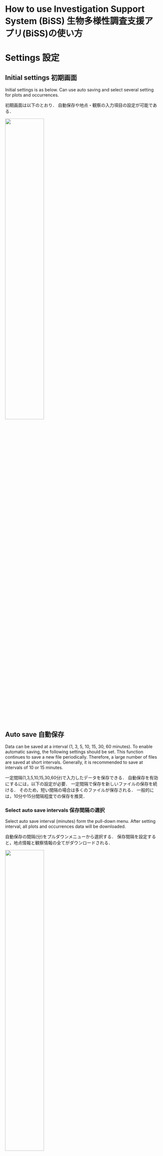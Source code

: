 # How to use Investigation Support System (BiSS) 生物多様性調査支援アプリ(BiSS)の使い方

# Settings 設定

## Initial settings 初期画面

Initial settings is as below. 
Can use auto saving and select several setting for plots and occurrences. 

初期画面は以下のとおり．
自動保存や地点・観察の入力項目の設定が可能である．

<img src="img/crop_settings00.png" width="50%">

## Auto save 自動保存

Data can be saved at a interval (1, 3, 5, 10, 15, 30, 60 minutes). 
To enable automatic saving, the following settings should be set. 
This function continues to save a new file periodically. 
Therefore, a large number of files are saved at short intervals. 
Generally, it is recommended to save at intervals of 10 or 15 minutes. 

一定間隔(1,3,5,10,15,30,60分)で入力したデータを保存できる．
自動保存を有効にするには，以下の設定が必要．
一定間隔で保存を新しいファイルの保存を続ける．
そのため，短い間隔の場合は多くのファイルが保存される．
一般的には，10分や15分間隔程度での保存を推奨．

### Select auto save intervals 保存間隔の選択

Select auto save interval (minutes) form the pull-down menu.
After setting interval, all plots and occurrences data will be downloaded. 

自動保存の間隔(分)をプルダウンメニューから選択する．
保存間隔を設定すると，地点情報と観察情報の全てがダウンロードされる．

<img src="img/crop_settings_autosave01.png" width="50%">

### Downloading the first data データのダウンロード開始

When set to 5-minute intervals, the first data will be downloaded 5 minutes after setting.
Directory for download depends on your browser settings.

5分間隔に設定した場合は，設定の5分後に1回目のデータがダウンロードされる．ダウンロード先のフォルダは，ブラウザの設定による．

<img src="img/crop_settings_autosave02.png" width="50%">


### Allowing multiple file downloads 複数ファイルダウンロードの許可

During the second download of 10 minutes, a warning message may appear about allowing multiple files to be downloaded.
In this case, select "Allow".

2回目の10分後のダウンロード時に，複数ファイルのダウンロードの許可の警告が出る場合がある．
この場合は，「許可」を選択する．

<img src="img/settings_autosave03.png" width="15%">


### Auto saving data データの自動保存

Data is then downloaded according to the interval setting.

その後，設定した間隔に従ってデータがダウンロードされる．

<img src="img/crop_settings_autosave04.png" width="50%">


### Data format データの形式

- file name ファイル名 :yyyy\_mm\_dd\_hh\_mm_ss.json   
- format 形式: text file with UTF8 encoding  

<img src="img/crop_settings_autosave05.png" width="50%">


### Inport data into R Rへのデータの取り込み

See "Inport data into R" to use data in R.

Rでデータを使うには，「Rでのデータの取り込み」を参照．


## Setting of input items 入力項目の設定

Before inputting data, the plot and occurrence items must be set.
The following three methods are available. 

データ入力の前に，地点情報と観察情報の項目を設定する．
設定方法としては以下の3つがある．

- Select a basic combination and add/delete items (recommended)   
- Start with the empty and add items with button (recommended)   
- Setting all items by yourself (not recommended)   
- 基本的な組み合わせを選んで，追加・削除する(推奨)   
- 空の設定に必要な項目をボタンで追加する(推奨)   
- 全て自分で設定する(非推奨)   

### Select a basic combination 基本的な組み合わせの選択

To select a basic combination and add/delete items, 
at first select the close setting to be used from pull-down menu.

基本的な組み合わせを選んで追加・削除する場合，まず使用するものに近い設定を選ぶ．

- empty: Empty settings
- full: Contains all items that might be needed in a vegetation survey or flora survey   
- \_5\_layers: For vegetation survey with 5 layers (T1, T2, S1, S2, H)   
- \_3\_layers: For vegetation survey with 3 layers (T, S, H)   
- no\_layers: For vegetation survey without layers   
- flora: For flora survey   

- empty: 空の設定    
- full: 植生調査や植物相調査で必要になりそうな項目を全て含む   
- \_5\_layers: 5階層(T1, T2, S1, S2, H)の植生調査用   
- \_3\_layers: 3階層(T, S, H)の植生調査用   
- no\_layers: 階層なしの植生調査用   
- flora: 植物相調査用   

<img src="img/crop_settings_main01.png" width="50%">

For vegetation surveys, it is recommended to use "full" or "\_5\_layers". 
Delete unnecessary items with "DELETE" button. 

植生調査の場合は，「full」か「\_5\_layers」をもとにすることをおすすめする．
不要な行を「DELETE」で削除する．

<img src="img/crop_settings_main02.png" width="50%">


If you can not find what you need, add rows by clicking "Add rows" at the bottom. 
To add multiple rows, change the values on the left and press "Add rows". 

必要な項目がない場合は，一番下の「Add rows」で行を追加する．
複数行を追加したい場合は，左の数値を変更してから「Add rows」を押す．

<img src="img/crop_settings_main03.png" width="50%">



### Start with the empty and add with buttons 空の設定からボタンを追加

Start with the empty setting, select empty above. 
Add items with "date\_GPS" button etc. 

空の設定をもとに，必要な項目を追加する場合は，上記のemptyを選択する．
"date\_GPS"などのボタンで項目を追加する．

<img src="img/crop_settings_main04.png" width="50%">
<img src="img/crop_settings_main05.png" width="50%">



### Save/load settings 設定の保存・復元

The settings of plots and occurrences can be separately saved and restored. 
To save, enter a file name in the text box to the right of the "Save" button and click the "Save" button. 
The saved file is a text file in JSON format (UTF8) with the extension "json". 

地点項目と観察項目の設定は，個別に保存・復元可能．
保存するには「Save」の右にあるテキストボックスにファイル名を入力し，「Save」ボタンをクリックする．
保存したファイルはJSON形式のテキストファイル(UTF8)で，拡張子は「json」．

<img src="img/crop_settings_main06save.png" width="50%">
<img src="img/crop_settings_main07save.png" width="50%">


To restore the saved settings, click the "Choose file" button to the right of "Laod" and select the saved file.

保存した設定を復元するには，「Laod」の右側にある「Choose file」ボタンをクリックして，保存したファイルを選択する．


### Setting all items by yourself (not recommended) 全項目を手動で設定(非推奨)


<!--
設定方法やシステムの仕様の説明は未作成．
-->
<!-- 
Layerを使っているのは，ulModuleのaddRowsWithValuesのところ．
selectの項目を全て出すようにcodeを変更すれば，Layerを変更不可にしなくても大丈夫かも．
-->

<details>
<summary>
All items can also be set manually.
However, this is not recommended because it requires understandings of the system specifications.
Explanation of the setting method and system specifications has not yet been prepared.

全項目を手動で設定することも可能．
ただし，システム仕様を理解する必要があるため，非推奨．
</summary>

- item: Item name   
  - Item names that cannot be changed: "DATE", "LOC\_LAT", "LOC\_LON", "LOC\_ACC", "UPDATE\_TIME\_GPS", "DELETE", "DATE", "Layer", "Species", "Identified", "SameAs".   
  - Disabled strings: numbers at the beginning   
  - Duplicate item names are not allowed.   
- type: Input type   
  - auto: Auto input (used by system), item name cannot be changed   
  - button: button (used by system), item name cannot be changed   
  - checkbox: Checkbox   
  - fixed: Fixed value text   
  - list: pull-down list   
  - text: Text box   
  - number: Numeric value   
- value: behavior depends on type   
  - checkbox: unchecked if empty, checked if input is present (text such as "checked" is recommended for clarity)  
<!--  
  - number: number of width of increase/decrease, 1 if empty   
-->
  - fixed: content of fixed value   
  - list: pull-down menu item names separated by ":".   
- DELETE: button to delete a row (not related to the setting itself)   
- memo: memo for user (not related to setting itself)    

- item: 項目名   
  - 変更不可の項目名: 「DATE」「LOC\_LAT」「LOC\_LON」「LOC\_ACC」「UPDATE\_TIME\_GPS」「DELETE」「DATE」「Layer」「Species」「Identified」「SameAs」   
  - 使用不可の文字列: 先頭での数字   
    <!-- 「,」「.」は不可? -->
  - 項目名の重複不可   
- type: 入力タイプ   
  - auto: 自動入力(システムで利用)，項目名の変更不可   
  - button: ボタン(システムで利用)，項目名の変更不可   
  - checkbox: チェックボックス   
  - fixed: 固定値のテキスト   
  - list: プルダウンリスト   
  - text: テキストボックス   
  - number: 数値   
- value: typeによって動作が異なる   
  - checkbox: 空のときはチェックなし，入力があるときはチェックあり(分かりやすくするため，「checked」などのテキストを推奨)  
<!-- 
  - number: 増減幅の数値，空のときは1   
TODO code変更の必要あり
-->
  - fixed: 固定値の内容   
  - list: 「:」区切りでのプルダウンメニューの項目名   
- DELETE: 行の削除ボタン(設定自体には関係なし)   
- memo: 使用者用のメモ(設定自体には関係なし)    
</details>

### Hide/Show setting tables 設定表の表示・非表示

The setting tables can be set shown or hidden.
To avoid accidental change of the settings, it is recommended to hide them.

Press "Hide table" in the upper left corner to hide it.
When the table is hidden, press "Show table" to display it.

地点項目と観察項目の表は，表示/非表示の切り替えが可能．
それぞれを設定後に，間違えて設定を変更しないようにするには，非表示にしておくと良い．

表の左上ににある「Hide table」を押すと，非表示になる．
非表示のときに，「Show table」を押すと，表示される．

<img src="img/crop_settings_hide_show.png" width="50%">



### Tips for setting items 項目設定のコツ

The horizontal order (left/right) of items in input tables depend on the vertical order (up/down) in setting tables. 
To change the order, enter a numbr in the "memo" field and click on the column name "memo". 
This will allow you to reorder the columns according to the number. 
Clicking again switches the ascending/descending order.

調査データの入力表での横並びの順序(左右)は，設定表の縦並びの順序(上下)に従う．
順序を並べ替えたい場合は，入力表の項目「memo」に数値を入力してから列名の「memo」をクリックする．
そうすることで，入力した数値の順序に並べ替え可能．
さらにクリックすると，昇順・降順が入れ替わる．

# Input plot and occurrence data 地点情報と観察情報の入力

## Add a new plot 新しい地点の追加

Before entering plot and occurrence data, click on "+ PLOT".
Enter the PLOT name in the pop-up window. 
Alphanumeric and Japanese characters can be used for the PLOT name. 
Only spaces and "\_" (underscore) are not allowed.
Duplicate PLOT names are not allowed.

地点情報と観察情報を入力するには，まず「+ PLOT」をクリックする．
ポップアップ画面に地点名を入力する．
地点名には，英数字・日本語文字が使用可能．
空白のみや「\_」(アンダーバー)は使用不可．
また，地点名の重複はできない．

<!-- 
ポップアップの画面を追加する
-->

In the following sections, you can see how to input plot and occurrence data with example.

以下では，サンプルデータを用いて地点情報と観察情報の入力方法を説明する．

## Show example サンプルデータの表示

Click "Show example" in the upper right corner to display example data.

右上にある「Show example」をクリックすると，サンプルデータが表示される．

<img src="img/crop_example00.png" width="80%">

表の上部には地点情報，下部には観察情報の表が表示される．

## Contents of example data サンプルデータの内容

- Settings of the plot and occurrence items: "\_5\_layers" (for vegetation survey with 5 layers).   
- Plots: 2 plots (BiSS01 and BiSS02)  
- Occurrences: Randomly displays the layers (T1, T2, S1, S2, H), species (sp1, sp2, ...) and cover (0-100). 
- サンプルデータでの地点項目と観察項目: 「\_5\_layers」(5階層の植生調査用)．   
- Plots: BiSS01とBiSS02の2地点   
- Occurrences: ランダムに階層(T1, T2, S1, S2, H)，種名(sp1, sp2, ...)，被度(0-100)が表示される

<img src="img/crop_example01.png" width="80%">

## Table display changes and operations (common to plot and occurrence) 表の表示変更・操作(地点・観察共通)

Can operate the table of plot and occurrence. 

地点情報と観察情報の表は以下の操作が可能．

- Show/hide the table   
- Change table width  
- Show/hide columns   
- Sort rows   
- Search input text   
- 表の表示/非表示   
- 表幅の変更  
- 列の表示/非表示   
- 行の並べ替え   
- テキストデータの検索   

### Show/hide the table 表の表示/非表示   

Both the plot and occurrence tables can be displayed or hidden.
To prevent accidental changes, it is recommended to hide the table.
Press "Hide table" in the upper left corner of the table to hide the table.
When the table is hidden, pressing "Show table" will show it.

地点情報と観察情報の両方とも，表示/非表示の切り替えが可能．
誤操作による変更を防ぐには，非表示にしておくと良い．
表の左上ににある「Hide table」を押すと，非表示になる．
非表示のときに，「Show table」を押すと，表示される．

### Change table width 表幅の設定変更  

The initial state of the plot table is wrapped to fit the screen width, while the occurrence table is extended to the right without wrapping.
Clicking on "Extend width" in the upper left corner of the table expands the width of the table without wrapping.
Clicking on "Fit width" will wrap the table to fit the screen width .

地点情報の初期状態は画面幅に合わせた形で折り返され，観察情報は折り返しなしで右に伸びた状態である．
表の左上にある「Extend width」をクリックすると，表幅が広がって折り返しなしの状態になる．
「Fit width」をクリックすると，画面幅で折り返される．

### Show/hide columns 列の表示/非表示   

In a no-wrap table, the "Hide" button appears in the second row.
Clicking the "Hide" button hides the column.
The hidden column names are displayed at the top of the table following "Show".
Clicking the button for each column name allows the column to be displayed again.
Click "All cols" to display all columns at once.

折り返しなしの状態のとき，表の2行目に「Hide」ボタンが表示される．
「Hide」ボタンをクリックすると，その列が非表示になる．
非表示になった列は，表の上部に「Show」に続いて列名がボタンとして表示される．
それぞれの列名のボタンをクリックすると，再表示が可能．
「All cols」をクリックすると全列を一斉に表示できる．

### Sort rows 行の並べ替え

Clicking on a column name in the "no wrap" state allows sorting according to the input contents of the column.
Clicking the column name again switches the ascending or descending order.

折り返しなしの状態のときに列名をクリックすると，その列の入力内容に従って並べ替えができる．
再度列名をクリックすると，昇順・降順が入れ替わる．

Note that sorting is meaningless for the plot data, since there is only one row.

なお，1地点での地点情報では1行しかないため，並べ替えは無意味．


### Search input text テキストデータの検索

Entering text in the text box in the upper left corner of the table allows you to search for text inputs.
Only matched rows are displayed, so you can check the species name etc.
The search targets here are the text boxes and fixed value text in the displayed columns.
To exclude the name of a plot from the search, you can hide it by clicking "Hide".

表の左上のテキストボックスに入力をすると，表示中の入力情報の検索が可能．
一致するものだけが表示されるため，種名の確認などができる．
なお，ここでの検索対象は，表示されている列のテキストボックス・固定値(fixed)のテキストである．
検索対象から地点名などを除外する場合は，「Hide」により非表示にしておくと良い．

## データ入力

- Textbox: Enter text, e.g., species name   
- Checkbox: Check "Identified   
- Numer: Enter a number. Decimal points can be entered using the keyboard.    
- Auto-fill items: "PLOT", "NO", "DATE", "LOC".    
- DATE", "LOC\_LAT", "LOC\_LON" and "LOC\_ACC" are updated by pressing "UPDATE\_TIME\_GPS" button.     

- テキストボックス: 種名などをテキストで入力   
- チェックボックス: 「Identified」(同定済み)をチェック   
- 数値: 数値を入力．△▽では1単位で増減．キーボードでは小数点以下の入力可能    
- 自動入力項目: 「PLOT」「NO」    
- 「DATE」「LOC\_LAT」「LOC\_LON」「LOC\_ACC」は，「UPDATE\_TIME\_GPS」ボタンを押と更新．GPSデータは，「StartGPS」ボタンを押してGPSデータの使用を許可する必要あり．     

## 観察情報の行の追加・削除

When a new location is added with "+ PLOT", four lines of occurrence rows are displayed.
Select the number of rows from the pull-down number in the lower left corner, 
and click "Add rows" to add a new input row.

「+ PLOT」で新規の地点を追加すると，観察情報は4行の入力欄が表示される．
左下のプルダウンの数字で行数を選択して，「Add rows」をクリックすると，新たな入力行が追加できる．

# editing now


## Add species from a list リストから種名を追加

観察情報の表の下に種名のリストを表示することができる．
また，全地点での入力済の種名も合わせてリストに表示される．

種名リストの追加・削除は，「Tools」の「○○」を参照．



<img src="img/crop_example02_add.png" width="80%">
<img src="img/crop_example03_added.png" width="80%">



## 階層ごとの被度の計算

Select "Cover" for "Value" and "Layer" for "Group" in the lower left of the occurrence table, 
and click "Calculate" to display the result of calculating sum of cover for each layer.
Note that "Value" displays number items in the occurrence data, and "Group" pull-down list. 
Thus, it is possible to calculate other than "Cover" and "Layer".

観察情報の左下にある「Value」に「Cover」，「Group」に「Layer」を選択して，「Calculate」をクリックすると，階層ごとの被度を計算した結果が表示される．
なお，「Value」には観察情報のうち数値の項目が表示され，「Group」にはプルダウンのリストの項目が表示される．
そのため，「被度」「階層」以外の集計も可能．

<img src="img/crop_example02_calc.png" width="80%">



## 未作成


<img src="img/tools13en.png" width="80%">


<img src="img/crop_example02_01.png" width="80%">



<img src="img/crop_tools02.png" width="50%">
<img src="img/crop_tools02en.png" width="50%">



# Show all inputs 全入力情報の表示

「All Plots」のタブには，入力済みの全データが表示されている．
具体的には，全ての地点情報と観察情報である．
また，組成表形式の表も表示される．
これらによって，地点情報や地点間での観察情報の比較ができる．
なお，「All Plots」の表は閲覧のみで，内容の変更は不可．

「All Plots」の3つの表のいずれも，地点情報や観察情報の表と同様に以下の操作が可能である．

- 表の表示/非表示   
- 表の幅の設定変更  
- 列の表示/非表示   
- 行の並べ替え   
- テキストデータの検索   

詳細は，「地点情報と観察情報の入力」の「表の表示変更・操作」を参照．

内部的なことではあるが，自動保存機能で保存しているのは「All Plots」のデータである．

# Tools 

種名の検索，種名リストの作成・保存などができる．
また，検索した種名やリストからデータ入力が可能である．

種名リストはテキストファイル(UTF8)から登録可能．
テキストファイルは，1つの種名を1行ごとに入力しておく．
「Add species to list」の右にある「Choose file」でファイル名を選択し，「開く」をクリックする．

テキストファイル内の種名がボタン形式で表示される．
表示されている種名を使用している端末のブラウザ内に名前をつけて保存可能．
保存先として「browser」を選択して，「File name」にリストの名称を入力し，「Save」ボタンをクリックするとブラウザに保存される．

種名リストとして登録すると，
「Select species list:」の右側にあるプルダウンメニュー内に追加される．
リストを選択すると，

なお，種名には入力済みの種名も同時に表示される．
未同定の種名(「Identified」にチェックされていない種)には，「種名\_地点A」のような形式で地点名が合わせて表示される．
その種名を選択して，観察情報として追加すると，SameAsの列に既出の地点名(上記の例では「地点A」)が自動的に入力される．

<!-- 入力済みの種名を含めるかどうか選択することができれば便利かも -->
<!-- 種名リストの削除機能が必要 -->

※註釈
種名リストの保存にはブラウザのLocalStorageを利用している．
LocalStorage内の情報は，ブラウザでのサイト閲覧時「容易に」他者に漏洩する可能性がある．
そのため，通常保存することはないはずだが，個人情報等は種名リスト(LocalStorage)には保存するべきではない．


## Search species name 種名の検索


<img src="img/tools00.png" width="50%">
<img src="img/tools00en.png" width="50%">
<img src="img/tools01.png" width="50%">
<img src="img/tools02.png" width="50%">
<img src="img/tools02en.png" width="50%">
<img src="img/tools03en.png" width="50%">
<img src="img/tools04en.png" width="50%">
<img src="img/tools05en.png" width="50%">
<img src="img/tools06en.png" width="50%">
<img src="img/tools07en.png" width="50%">
<img src="img/tools08en.png" width="50%">
<img src="img/tools09en.png" width="50%">
<img src="img/tools10en.png" width="50%">
<img src="img/tools11en.png" width="50%">
<img src="img/tools12en.png" width="50%">


- Choose "Tools" tab
![tools_tab](img/03_00.png)    

- Input wamei and Choose "Search Text"  
- Show results  
![search_wamei](img/03_01.png)  
![search_wamei_res](img/03_02.png)  

- Use space (" ") to search including [A and B]  
- Results of [A and B]  
![search_wamei_multi](img/03_03.png)  
![search_wamei_multi_res](img/03_04.png)  

- Can use [A and B and C]  
![search_wamei_multi](img/03_05.png)  

- Case of results over 100  
- Alert will be desplayed and show only 100 results  
![search_wamei_over100](img/03_06.png)  
![search_wamei_over100_alert](img/03_07.png)  
![search_wamei_over100_res](img/03_08.png)  

- 空欄でSearch Textを選択すると，検索結果がクリアされる  
![search_wamei_clear](img/03_09.png)  
![search_wamei](img/03_01.png)  


# Inport data into R Rでのデータの取り込み

```{r}
read_biss <- function(json, join = TRUE){
  biss <- jsonlite::fromJSON(json)
  plot <- data.frame(biss$plot)
  occ  <- data.frame(biss$occ)
  if(join){
    return(dplyr::left_join(plot, occ))
  }else{
    return(list(plot = plot, occ = occ))
  }
}

library(jsonlite)
url <- "https://raw.githubusercontent.com/matutosi/biodiv/main/man/example.json"
json <- readr::read_tsv(url, col_names = FALSE)$X1

read_biss(json)
read_biss(json, join = FALSE)

```


<!--
- Toolsタブを選択  
- wameiに検索したい和名を入力して，Search Textを選択すると，検索結果が表示される  
- 「A かつ Bを含む」で検索したいときは，スペースで区切る  
- 「ヤハズ かつ エンドウを含む」の結果  
- 「A かつ B かつ C」も可能  
- 検索結果が100を超える場合(例：「カシ」)  
- 100を超えることの警告が表示され，結果は100個だけ表示  
- 空欄でSearch Textを選択すると，検索結果がクリアされる  

Basic use in a table
* Hide button: hide a col
* DELETE: delete a row
* Click col names: sort
* add row: copy last rows
* Search text: filter by text
* Hide/Show table
* Fit/Extend width to page
* Calculate cover
   in each layer
* Can add species from list
   by Add species to PLOT
-->
<!--  -->
